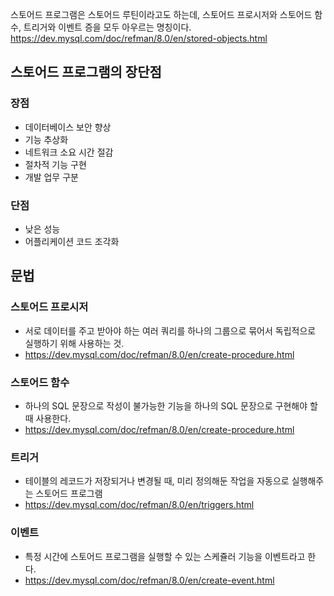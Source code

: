 스토어드 프로그램은 스토어드 루틴이라고도 하는데, 스토어드 프로시저와 스토어드 함수, 트리거와 이벤트 증을 모두 아우르는 명칭이다. 
https://dev.mysql.com/doc/refman/8.0/en/stored-objects.html
## 스토어드 프로그램의 장단점
### 장점
- 데이터베이스 보안 향상
- 기능 추상화
- 네트워크 소요 시간 절감
- 절차적 기능 구현
- 개발 업무 구분
### 단점
- 낮은 성능
- 어플리케이션 코드 조각화
## 문법
### 스토어드 프로시저
- 서로 데이터를 주고 받아야 하는 여러 쿼리를 하나의 그룹으로 묶어서 독립적으로 실행하기 위해 사용하는 것. 
- https://dev.mysql.com/doc/refman/8.0/en/create-procedure.html
### 스토어드 함수
- 하나의 SQL 문장으로 작성이 불가능한 기능을 하나의 SQL 문장으로 구현해야 할 때 사용한다. 
- https://dev.mysql.com/doc/refman/8.0/en/create-procedure.html
### 트리거
- 테이블의 레코드가 저장되거나 변경될 때, 미리 정의해둔 작업을 자동으로 실행해주는 스토어드 프로그램
- https://dev.mysql.com/doc/refman/8.0/en/triggers.html
### 이벤트
- 특정 시간에 스토어드 프로그램을 실행할 수 있는 스케쥴러 기능을 이벤트라고 한다. 
- https://dev.mysql.com/doc/refman/8.0/en/create-event.html
